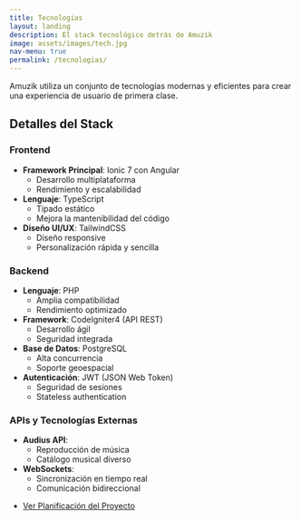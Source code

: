 ```yaml
---
title: Tecnologias
layout: landing
description: El stack tecnológico detrás de Amuzik
image: assets/images/tech.jpg
nav-menu: true
permalink: /tecnologias/
---
```


<!-- Main -->
<div id="main" class="alt">

<!-- One -->
<section id="one">
    <div class="inner">
        <p>Amuzik utiliza un conjunto de tecnologías modernas y eficientes para crear una experiencia de usuario de primera clase.</p>
        <h2>Detalles del Stack</h2>
        <h3>Frontend</h3>
        <ul>
            <li><strong>Framework Principal</strong>: Ionic 7 con Angular<ul>
                <li>Desarrollo multiplataforma</li>
                <li>Rendimiento y escalabilidad</li>
            </ul></li>
            <li><strong>Lenguaje</strong>: TypeScript<ul>
                <li>Tipado estático</li>
                <li>Mejora la mantenibilidad del código</li>
            </ul></li>
            <li><strong>Diseño UI/UX</strong>: TailwindCSS<ul>
                <li>Diseño responsive</li>
                <li>Personalización rápida y sencilla</li>
            </ul></li>
        </ul>
        <h3>Backend</h3>
        <ul>
            <li><strong>Lenguaje</strong>: PHP<ul>
                <li>Amplia compatibilidad</li>
                <li>Rendimiento optimizado</li>
            </ul></li>
            <li><strong>Framework</strong>: CodeIgniter4 (API REST)<ul>
                <li>Desarrollo ágil</li>
                <li>Seguridad integrada</li>
            </ul></li>
            <li><strong>Base de Datos</strong>: PostgreSQL<ul>
                <li>Alta concurrencia</li>
                <li>Soporte geoespacial</li>
            </ul></li>
            <li><strong>Autenticación</strong>: JWT (JSON Web Token)<ul>
                <li>Seguridad de sesiones</li>
                <li>Stateless authentication</li>
            </ul></li>
        </ul>
        <h3>APIs y Tecnologías Externas</h3>
        <ul>
            <li><strong>Audius API</strong>: <ul>
                <li>Reproducción de música</li>
                <li>Catálogo musical diverso</li>
            </ul></li>
            <li><strong>WebSockets</strong>: <ul>
                <li>Sincronización en tiempo real</li>
                <li>Comunicación bidireccional</li>
            </ul></li>
        </ul>
        <ul class="actions">
            <li><a href="{{ "" | absolute_url }}/planificacion/" class="button next">Ver Planificación del Proyecto</a></li>
        </ul>
    </div>
</section>

</div>